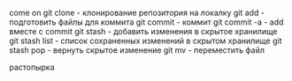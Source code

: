 come on
git clone - клонирование репозитория на локалку
git add - подготовить файлы для коммита
git commit - коммит
git commit -a - add вместе с commit
git stash - добавить изменения в скрытое хранилище
git stash list - список сохраненных изменений в скрытом хранилище
git stash pop - вернуть скрытое изменение
git mv - переместить файл

растопырка
